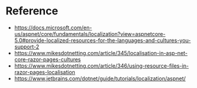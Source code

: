 # Reference
- https://docs.microsoft.com/en-us/aspnet/core/fundamentals/localization?view=aspnetcore-5.0#provide-localized-resources-for-the-languages-and-cultures-you-support-2
- https://www.mikesdotnetting.com/article/345/localisation-in-asp-net-core-razor-pages-cultures
- https://www.mikesdotnetting.com/article/346/using-resource-files-in-razor-pages-localisation
- https://www.jetbrains.com/dotnet/guide/tutorials/localization/aspnet/
